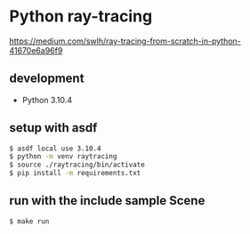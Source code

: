 # Python ray-tracing

https://medium.com/swlh/ray-tracing-from-scratch-in-python-41670e6a96f9

## development

* Python 3.10.4

## setup with asdf

```bash
$ asdf local use 3.10.4
$ python -m venv raytracing
$ source ./raytracing/bin/activate
$ pip install -m requirements.txt
```

## run with the include sample Scene

```bash
$ make run
```

